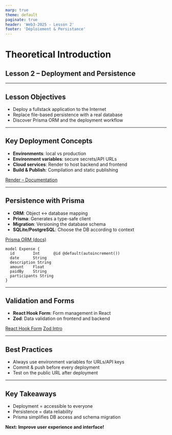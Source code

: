 ```yaml
---
marp: true
theme: default
paginate: true
header: 'Web3-2025 - Lesson 2'
footer: 'Déploiement & Persistance'
---
```


# Theoretical Introduction
## Lesson 2 – Deployment and Persistence

---

## Lesson Objectives
- Deploy a fullstack application to the Internet
- Replace file-based persistence with a real database
- Discover Prisma ORM and the deployment workflow

---

## Key Deployment Concepts
- **Environments**: local vs production
- **Environment variables**: secure secrets/API URLs
- **Cloud services**: Render to host backend and frontend
- **Build & Publish**: Compilation and static publishing

[Render – Documentation](https://render.com/docs)

---

## Persistence with Prisma
- **ORM**: Object ↔ database mapping
- **Prisma**: Generates a type-safe client
- **Migration**: Versioning the database schema
- **SQLite/PostgreSQL**: Choose the DB according to context

[Prisma ORM (docs)](https://www.prisma.io/docs/orm/overview/introduction/what-is-prisma)

```prisma
model Expense {
  id        Int      @id @default(autoincrement())
  date      String
  description String
  amount    Float
  paidBy    String
  participants String
}
```

---

## Validation and Forms
- **React Hook Form**: Form management in React
- **Zod**: Data validation on frontend and backend

[React Hook Form](https://react-hook-form.com/)
[Zod Intro](https://zod.dev/)

---

## Best Practices
- Always use environment variables for URLs/API keys
- Commit & push before every deployment
- Test on the public URL after deployment

---

## Key Takeaways
- Deployment = accessible to everyone
- Persistence = data reliability
- Prisma simplifies DB access and schema migration

**Next: Improve user experience and interface!**
